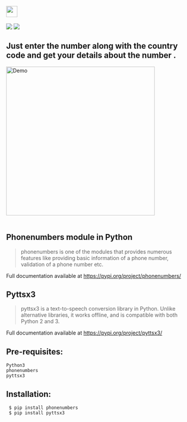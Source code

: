 
<a href="https://github.com/Kushal997-das/Projects/tree/main/Python/Basic%20Projects/Track%20Phone%20number%20location"><img height="30" src="https://img.shields.io/badge/Track Phone Number location-pink.svg?&style=for-the-badge&logo=TheSparksFoundation&logoColor=blue" /></a> <br> <br>
![](https://img.shields.io/badge/Programming_Language-Python-blue.svg)
![](https://img.shields.io/badge/Main_Tool_Used-phonenumbers-orange.svg)

## Just enter the number along with the country code and get your details about the number . <br>
<img align='center' alt='Demo' width='400px' src="https://github.com/Kushal997-das/Projects/blob/main/Python/Basic%20Projects/Track%20Phone%20number%20location/Documents%3F/locationtracker.gif"/> <br> <br>

Phonenumbers module in Python 
-----------------------------
> phonenumbers is one of the modules that provides numerous features like providing basic information of a phone number, validation of a phone number etc. <br>

Full documentation available at https://pypi.org/project/phonenumbers/

Pyttsx3
--------
> pyttsx3 is a text-to-speech conversion library in Python. Unlike alternative libraries, it works offline, and is compatible with both Python 2 and 3. <br>

Full documentation available at https://pypi.org/project/pyttsx3/

Pre-requisites:
--------------
    Python3
    phonenumbers
    pyttsx3
Installation:
------------

     $ pip install phonenumbers
     $ pip install pyttsx3
